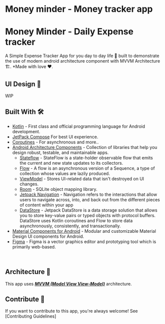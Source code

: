 # Money minder - Money tracker app

# Money Minder - Daily Expense tracker
A Simple Expense Tracker App for you day to day life 📱 built to demonstrate the use of modern android architecture component with MVVM Architecture 🏗. *Made with love ❤️.

## UI Design 🎨
WIP

## Built With 🛠
- [Kotlin](https://kotlinlang.org/) - First class and official programming language for Android development.
- [JetPack Compose](https://developer.android.com/jetpack/compose) For best UI experience. 
- [Coroutines](https://kotlinlang.org/docs/reference/coroutines-overview.html) - For asynchronous and more..
- [Android Architecture Components](https://developer.android.com/topic/libraries/architecture) - Collection of libraries that help you design robust, testable, and maintainable apps.
  - [Stateflow](https://developer.android.com/kotlin/flow/stateflow-and-sharedflow) - StateFlow is a state-holder observable flow that emits the current and new state updates to its collectors. 
  - [Flow](https://kotlinlang.org/docs/reference/coroutines/flow.html) - A flow is an asynchronous version of a Sequence, a type of collection whose values are lazily produced.
  - [ViewModel](https://developer.android.com/topic/libraries/architecture/viewmodel) - Stores UI-related data that isn't destroyed on UI changes. 
  - [Room](https://developer.android.com/topic/libraries/architecture/room) - SQLite object mapping library.
  - [Jetpack Navigation](https://developer.android.com/guide/navigation) - Navigation refers to the interactions that allow users to navigate across, into, and back out from the different pieces of content within your app
  - [DataStore](https://developer.android.com/topic/libraries/architecture/datastore) - Jetpack DataStore is a data storage solution that allows you to store key-value pairs or typed objects with protocol buffers. DataStore uses Kotlin coroutines and Flow to store data asynchronously, consistently, and transactionally.
- [Material Components for Android](https://github.com/material-components/material-components-android) - Modular and customizable Material Design UI components for Android.
- [Figma](https://figma.com/) - Figma is a vector graphics editor and prototyping tool which is primarily web-based.

<br />

## Architecture 🗼
This app uses [***MVVM (Model View View-Model)***](https://developer.android.com/jetpack/docs/guide#recommended-app-arch) architecture.

## Contribute 🤝
If you want to contribute to this app, you're always welcome!
See [Contributing Guidelines]

<br>

